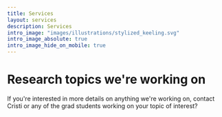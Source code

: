 ```yaml
---
title: Services
layout: services
description: Services
intro_image: "images/illustrations/stylized_keeling.svg"
intro_image_absolute: true
intro_image_hide_on_mobile: true
---
```


# Research topics we're working on

If you're interested in more details on anything we're working on, contact Cristi or any of the grad students working on your topic of interest?
